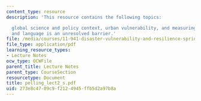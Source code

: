 ```yaml
---
content_type: resource
description: 'This resource contains the following topics:

  global science and policy context, urban vulnerability, and measuring vulnerability,
  and language is an unresolved barrier.'
file: /media/courses/11-941-disaster-vulnerability-and-resilience-spring-2005/273e8c4709c9f2124945ffb5d2a97b8a_pelling_lect2_s.pdf
file_type: application/pdf
learning_resource_types:
- Lecture Notes
ocw_type: OCWFile
parent_title: Lecture Notes
parent_type: CourseSection
resourcetype: Document
title: pelling_lect2_s.pdf
uid: 273e8c47-09c9-f212-4945-ffb5d2a97b8a
---
```

